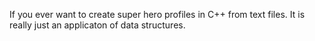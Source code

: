 If you ever want to create super hero profiles in C++ from text files. It is really just an applicaton of data structures.
